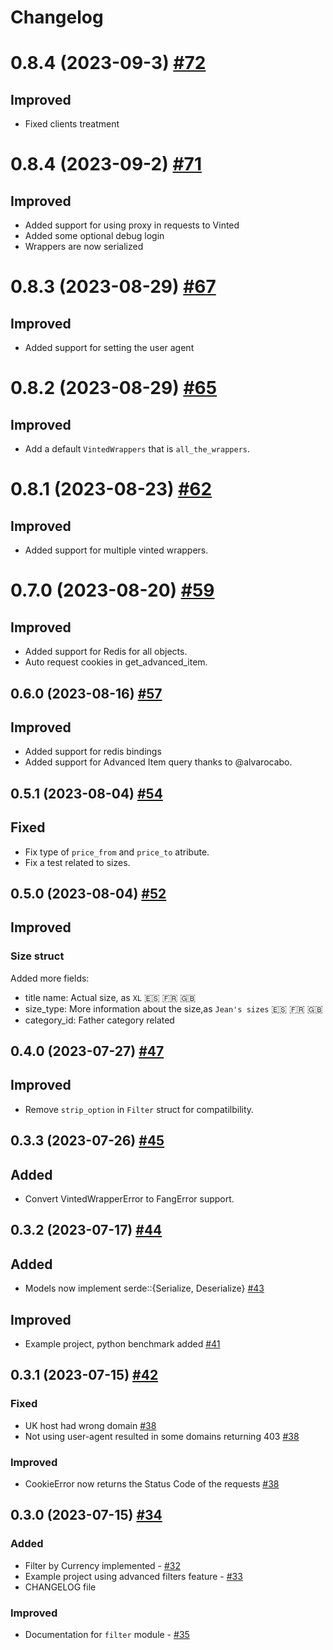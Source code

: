 # Changelog

# 0.8.4 (2023-09-3) [#72](https://github.com/TuTarea/vinted-rs/pull/72/)

## Improved

- Fixed clients treatment

# 0.8.4 (2023-09-2) [#71](https://github.com/TuTarea/vinted-rs/pull/71/)

## Improved

- Added support for using proxy in requests to Vinted
- Added some optional debug login
- Wrappers are now serialized

# 0.8.3 (2023-08-29) [#67](https://github.com/TuTarea/vinted-rs/pull/67/)

## Improved

- Added support for setting the user agent

# 0.8.2 (2023-08-29) [#65](https://github.com/TuTarea/vinted-rs/pull/65/)

## Improved

- Add a default `VintedWrappers` that is `all_the_wrappers`.

# 0.8.1 (2023-08-23) [#62](https://github.com/TuTarea/vinted-rs/pull/62/)

## Improved

- Added support for multiple vinted wrappers.

# 0.7.0 (2023-08-20) [#59](https://github.com/TuTarea/vinted-rs/pull/59/)

## Improved

- Added support for Redis for all objects.
- Auto request cookies in get_advanced_item.

## 0.6.0 (2023-08-16) [#57](https://github.com/TuTarea/vinted-rs/pull/57/)

## Improved

- Added support for redis bindings
- Added support for Advanced Item query thanks to @alvarocabo.

## 0.5.1 (2023-08-04) [#54](https://github.com/TuTarea/vinted-rs/pull/54/)

## Fixed

- Fix type of `price_from` and `price_to` atribute.
- Fix a test related to sizes.

## 0.5.0 (2023-08-04) [#52](https://github.com/TuTarea/vinted-rs/pull/52/)

## Improved

### Size struct

Added more fields:

- title name: Actual size, as `XL` 🇪🇸 🇫🇷 🇬🇧
- size_type: More information about the size,as `Jean's sizes` 🇪🇸 🇫🇷 🇬🇧
- category_id: Father category related

## 0.4.0 (2023-07-27) [#47](https://github.com/TuTarea/vinted-rs/pull/47/)

## Improved

- Remove `strip_option` in `Filter` struct for compatilbility.

## 0.3.3 (2023-07-26) [#45](https://github.com/TuTarea/vinted-rs/pull/45/)

## Added

- Convert VintedWrapperError to FangError support.

## 0.3.2 (2023-07-17) [#44](https://github.com/TuTarea/vinted-rs/pull/44/)

## Added

- Models now implement serde::{Serialize, Deserialize} [#43](https://github.com/TuTarea/vinted-rs/pull/43/)

## Improved

- Example project, python benchmark added [#41](https://github.com/TuTarea/vinted-rs/pull/41/)

## 0.3.1 (2023-07-15) [#42](https://github.com/TuTarea/vinted-rs/pull/42/)

### Fixed

- UK host had wrong domain [#38](https://github.com/TuTarea/vinted-rs/pull/38/)
- Not using user-agent resulted in some domains returning 403 [#38](https://github.com/TuTarea/vinted-rs/pull/38/)

### Improved

- CookieError now returns the Status Code of the requests [#38](https://github.com/TuTarea/vinted-rs/pull/38/)

## 0.3.0 (2023-07-15) [#34](<(https://github.com/TuTarea/vinted-rs/pull/34/)>)

### Added

- Filter by Currency implemented - [#32](https://github.com/TuTarea/vinted-rs/pull/32/)
- Example project using advanced filters feature - [#33](<(https://github.com/TuTarea/vinted-rs/pull/33/)>)
- CHANGELOG file

### Improved

- Documentation for `filter` module - [#35](<(https://github.com/TuTarea/vinted-rs/pull/35/)>)
